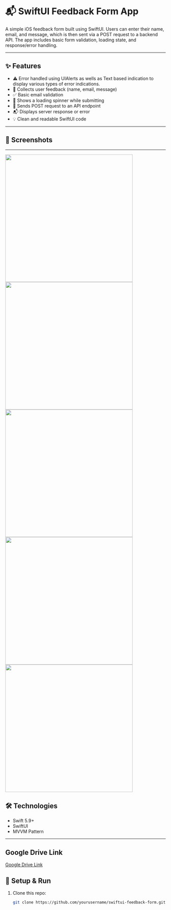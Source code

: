 # 📬 SwiftUI Feedback Form App

A simple iOS feedback form built using SwiftUI. Users can enter their name, email, and message, which is then sent via a POST request to a backend API. The app includes basic form validation, loading state, and response/error handling.

---

## ✨ Features
- ⚠️ Error handled using UIAlerts as wells as Text based indication to display various types of error indications.
- 📨 Collects user feedback (name, email, message)
- ✅ Basic email validation
- 🔄 Shows a loading spinner while submitting
- 📡 Sends POST request to an API endpoint
- 📬 Displays server response or error
- 💡 Clean and readable SwiftUI code

---

## 📱 Screenshots
---
<img  height=400 src="https://github.com/user-attachments/assets/6e6ee09a-ec11-4486-a202-1b7e5471128f">


<img  height=400 src="https://github.com/user-attachments/assets/8e50ae58-828e-481b-b26d-b086dd89b051" >


<img height=400 src="https://github.com/user-attachments/assets/bd13483e-5110-44e4-ba11-638bcd09a84b">

<!-- <img height=400 src="https://github.com/user-attachments/assets/81d3d089-695b-4c4d-a978-895cbe2f22f"> -->


<img height=400 src= "https://github.com/user-attachments/assets/d6623cb5-37ed-4161-9b6f-2968d2279385">

<img height=400 src="https://github.com/user-attachments/assets/dd8730bd-418a-4cd3-bb16-16a8ec4bc657">


## 🛠 Technologies

- Swift 5.9+
- SwiftUI
- MVVM Pattern

---

## Google Drive Link 

[Google Drive Link](https://drive.google.com/drive/folders/1ZjQ1Jn5vh-DLLS8EATCIqermmTd5bkxD?usp=sharing)

## 🧪 Setup & Run

1. Clone this repo:
   ```bash
   git clone https://github.com/yourusername/swiftui-feedback-form.git
   

